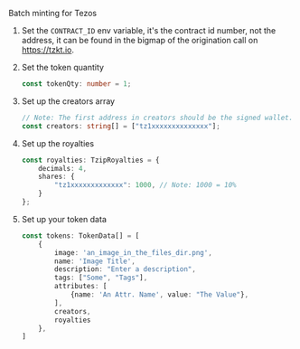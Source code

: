 Batch minting for Tezos

1. Set the `CONTRACT_ID` env variable, it's the contract id number, not the address, it can be found in the bigmap of the origination call on https://tzkt.io.


2. Set the token quantity

    ```ts
    const tokenQty: number = 1;
    ```

3. Set up the creators array
    ```ts
    // Note: The first address in creators should be the signed wallet.
    const creators: string[] = ["tz1xxxxxxxxxxxxxx"];
    ```

4. Set up the royalties
    ```ts
    const royalties: TzipRoyalties = {
        decimals: 4,
        shares: {
            "tz1xxxxxxxxxxxxx": 1000, // Note: 1000 = 10%
        }
    };
    ```

5. Set up your token data

   ```ts 
   const tokens: TokenData[] = [
       {
           image: 'an_image_in_the_files_dir.png',
           name: 'Image Title',
           description: "Enter a description",
           tags: ["Some", "Tags"],
           attributes: [
               {name: 'An Attr. Name', value: "The Value"},
           ],
           creators,
           royalties
       },
   ]
   ```
